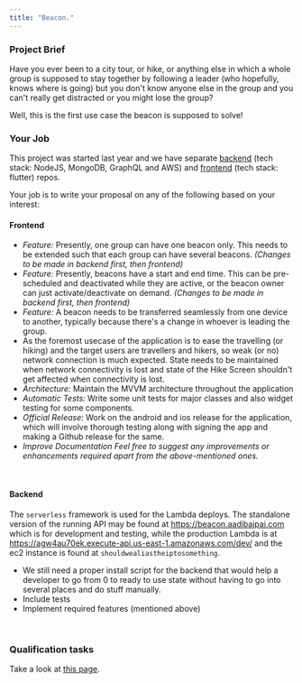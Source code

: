 ```yaml
---
title: "Beacon."
---
```


### Project Brief

Have you ever been to a city tour, or hike, or anything else in which a whole group is supposed to stay together by following a leader (who hopefully, knows where is going) but you don't know anyone else in the group and you can't really get distracted or you might lose the group?

Well, this is the first use case the beacon is supposed to solve!

### Your Job

This project was started last year and we have separate [backend](https://github.com/CCExtractor/beacon-backend) (tech stack: NodeJS, MongoDB, GraphQL and AWS) and [frontend](https://github.com/CCExtractor/beacon) (tech stack: flutter) repos. 

Your job is to write your proposal on any of the following based on your interest:

#### Frontend

  - *Feature:* Presently, one group can have one beacon only. This needs to be extended such that each group can have several beacons. *(Changes to be made in backend first, then frontend)*
  - *Feature:* Presently, beacons have a start and end time. This can be pre-scheduled and deactivated while they are active, or the beacon owner can just activate/deactivate on demand. *(Changes to be made in backend first, then frontend)*
  - *Feature:* A beacon needs to be transferred seamlessly from one device to another, typically because there's a change in whoever is leading the group.
  - As the foremost usecase of the application is to ease the travelling (or hiking) and the target users are travellers and hikers, so weak (or no) network connection is much expected. State needs to be maintained when network connectivity is lost and state of the Hike Screen shouldn't get affected when connectivity is lost.
  - *Architecture:* Maintain the MVVM architecture throughout the application
  - *Automatic Tests:* Write some unit tests for major classes and also widget testing for some components.
  - *Official Release:* Work on the android and ios release for the application, which will involve thorough testing along with signing the app and making a Github release for the same.
  - *Improve Documentation*
*Feel free to suggest any improvements or enhancements required apart from the above-mentioned ones.*

<br>

#### Backend
  
  The `serverless` framework is used for the Lambda deploys. The standalone version of the running API may be found at <https://beacon.aadibajpai.com> which is for development and testing, while the production Lambda is at <https://agw4au70ek.execute-api.us-east-1.amazonaws.com/dev/> and the ec2 instance is found at `shouldwealiastheiptosomething`.
  
  - We still need a proper install script for the backend that would help a developer to go from 0 to ready to use state without having to go into several places and do stuff manually.
  - Include tests
  - Implement required features (mentioned above)
  
<br>

### Qualification tasks

Take a look at [this page](/public/gsoc/takehome).